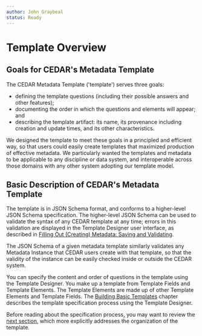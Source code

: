 ```yaml
---
author: John Graybeal
status: Ready
---
```

# Template Overview

## **Goals for CEDAR's Metadata Template**

The CEDAR Metadata Template ('template') serves three goals:
- defining the template questions (including their possible answers and other features);
- documenting the order in which the questions and elements will appear; and
- describing the template artifact: its name, its provenance including creation and update times,
and its other characteristics. 

We designed the template to meet these goals in a principled and efficient way, 
so that users could easily create templates that maximized production of effective metadata.
We particularly wanted the templates and metadata to be applicable to any discipline or data system, 
and interoperable across those domains with any other system adopting our template model.

## **Basic Description of CEDAR's Metadata Template**

The template is in JSON Schema format, and conforms to a higher-level JSON Schema
specification. 
The higher-level JSON Schema can be used to validate the syntax of any CEDAR template
at any time; errors in this validation are displayed in the Template Designer user interface,
as described in [Filling Out (Creating) Metadata: Saving and Validating](../../a5/3_saving_and_validating/).

The JSON Schema of a given metadata template similarly validates 
any Metadata Instance that CEDAR users create with that template, 
so that the validity of the instance 
can be easily checked inside or outside the CEDAR system. 

You can specify the content and order of questions in the template using the Template Designer. 
You make up a template from Template Fields and Template Elements. 
The Template Elements are made up of other Template Elements and Template Fields.
The [Building Basic Templates](../../../cedar_templates/c2_building_basic_templates/)
chapter describes the template specification process using the Template Designer.

Before reading about the specification process, you may want to review the [next section](../../c1/2_template_organization/),
which more explicitly addresses the organization of the template.




